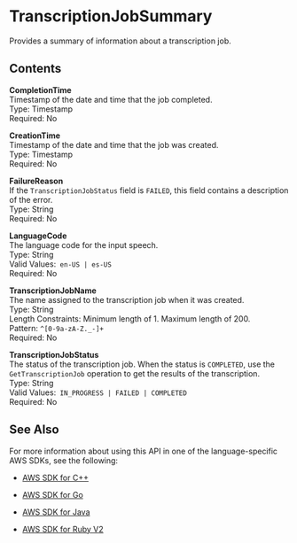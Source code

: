 # TranscriptionJobSummary<a name="API_TranscriptionJobSummary"></a>

Provides a summary of information about a transcription job\.

## Contents<a name="API_TranscriptionJobSummary_Contents"></a>

 **CompletionTime**   
Timestamp of the date and time that the job completed\.  
Type: Timestamp  
Required: No

 **CreationTime**   
Timestamp of the date and time that the job was created\.  
Type: Timestamp  
Required: No

 **FailureReason**   
If the `TranscriptionJobStatus` field is `FAILED`, this field contains a description of the error\.  
Type: String  
Required: No

 **LanguageCode**   
The language code for the input speech\.  
Type: String  
Valid Values:` en-US | es-US`   
Required: No

 **TranscriptionJobName**   
The name assigned to the transcription job when it was created\.  
Type: String  
Length Constraints: Minimum length of 1\. Maximum length of 200\.  
Pattern: `^[0-9a-zA-Z._-]+`   
Required: No

 **TranscriptionJobStatus**   
The status of the transcription job\. When the status is `COMPLETED`, use the `GetTranscriptionJob` operation to get the results of the transcription\.  
Type: String  
Valid Values:` IN_PROGRESS | FAILED | COMPLETED`   
Required: No

## See Also<a name="API_TranscriptionJobSummary_SeeAlso"></a>

For more information about using this API in one of the language\-specific AWS SDKs, see the following:

+  [AWS SDK for C\+\+](http://docs.aws.amazon.com/goto/SdkForCpp/transcribe-2017-10-26/TranscriptionJobSummary) 

+  [AWS SDK for Go](http://docs.aws.amazon.com/goto/SdkForGoV1/transcribe-2017-10-26/TranscriptionJobSummary) 

+  [AWS SDK for Java](http://docs.aws.amazon.com/goto/SdkForJava/transcribe-2017-10-26/TranscriptionJobSummary) 

+  [AWS SDK for Ruby V2](http://docs.aws.amazon.com/goto/SdkForRubyV2/transcribe-2017-10-26/TranscriptionJobSummary) 